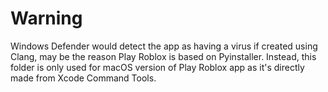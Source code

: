 # Warning

Windows Defender would detect the app as having a virus if created using Clang, may be the reason Play Roblox is based on Pyinstaller. Instead, this folder is only used for macOS version of Play Roblox app as it's directly made from Xcode Command Tools.